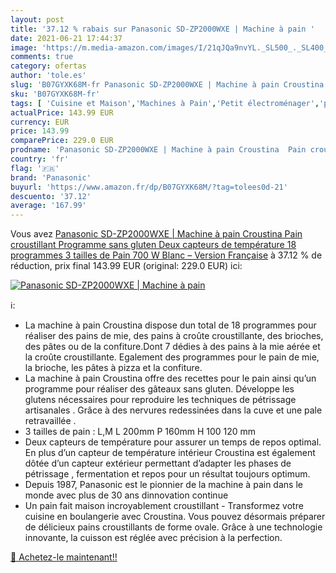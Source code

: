 ```yaml
---
layout: post
title: '37.12 % rabais sur Panasonic SD-ZP2000WXE | Machine à pain '
date: 2021-06-21 17:44:37
image: 'https://m.media-amazon.com/images/I/21qJQa9nvYL._SL500_._SL400_.jpg'
comments: true
category: ofertas
author: 'tole.es'
slug: 'B07GYXK68M-fr Panasonic SD-ZP2000WXE | Machine à pain Croustina Pain...'
sku: 'B07GYXK68M-fr'
tags: [ 'Cuisine et Maison','Machines à Pain','Petit électroménager','panasonic', ]
actualPrice: 143.99 EUR
currency: EUR
price: 143.99
comparePrice: 229.0 EUR
prodname: 'Panasonic SD-ZP2000WXE | Machine à pain Croustina  Pain croustillant  Programme sans gluten   Deux capteurs de température  18 programmes   3 tailles de Pain   700 W  Blanc  – Version Française'
country: 'fr'
flag: '🇫🇷'
brand: 'Panasonic'
buyurl: 'https://www.amazon.fr/dp/B07GYXK68M/?tag=tolees0d-21'
descuento: '37.12'
average: '167.99'
---
```


Vous avez [Panasonic SD-ZP2000WXE | Machine à pain Croustina  Pain croustillant  Programme sans gluten   Deux capteurs de température  18 programmes   3 tailles de Pain   700 W  Blanc  – Version Française](https://www.amazon.fr/dp/B07GYXK68M/?tag=tolees0d-21)  à  37.12 % de réduction, prix final  143.99 EUR (original: 229.0 EUR) ici:

[![Panasonic SD-ZP2000WXE | Machine à pain ](https://m.media-amazon.com/images/I/21qJQa9nvYL._SL500_._SL400_.jpg)](https://www.amazon.fr/dp/B07GYXK68M/?tag=tolees0d-21)

ℹ️:

- La machine à pain Croustina dispose dun total de 18 programmes pour réaliser des pains de mie, des pains à croûte croustillante, des brioches, des pâtes ou de la confiture.Dont 7 dédies à des pains à la mie aérée et la croûte croustillante. Egalement des programmes pour le pain de mie, la brioche, les pâtes à pizza et la confiture.
- La machine à pain Croustina offre des recettes pour le pain ainsi qu’un programme pour réaliser des gâteaux sans gluten. Développe les glutens nécessaires pour reproduire les techniques de pétrissage artisanales . Grâce à des nervures redessinées dans la cuve et une pale retravaillée .
- 3 tailles de pain : L,M L 200mm P 160mm H 100 120 mm
- Deux capteurs de température pour assurer un temps de repos optimal. En plus d’un capteur de température intérieur Croustina est également dôtée d’un capteur extérieur permettant d’adapter les phases de pétrissage , fermentation et repos pour un résultat toujours optimum.
- Depuis 1987, Panasonic est le pionnier de la machine à pain dans le monde avec plus de 30 ans dinnovation continue
- Un pain fait maison incroyablement croustillant - Transformez votre cuisine en boulangerie avec Croustina. Vous pouvez désormais préparer de délicieux pains croustillants de forme ovale. Grâce à une technologie innovante, la cuisson est réglée avec précision à la perfection.

[🛒 Achetez-le maintenant!!](https://www.amazon.fr/dp/B07GYXK68M/?tag=tolees0d-21)
